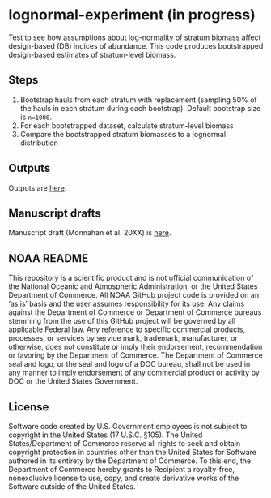 # lognormal-experiment (in progress)
Test to see how assumptions about log-normality of stratum biomass affect design-based (DB) indices of abundance. This code produces bootstrapped design-based estimates of stratum-level biomass.

## Steps
1. Bootstrap hauls from each stratum with replacement (sampling 50% of the hauls in each stratum during each bootstrap). Default bootstrap size is `n=1000`. 
2. For each bootstrapped dataset, calculate stratum-level biomass
3. Compare the bootstrapped stratum biomasses to a lognormal distribution

## Outputs
Outputs are [here](https://drive.google.com/drive/folders/1oO3zmskOeuXaEQ15uRjgkh_LEZ0h6xV8?usp=sharing).

## Manuscript drafts
Manuscript draft (Monnahan et al. 20XX) is [here](https://docs.google.com/document/d/1g0jH5b1iw7Y9wjfN4yOBF7K5Uo1Lw5IuM1LCw2oZykU/edit?usp=sharing).

## NOAA README

This repository is a scientific product and is not official communication of the National Oceanic and Atmospheric Administration, or the United States Department of Commerce. All NOAA GitHub project code is provided on an ‘as is’ basis and the user assumes responsibility for its use. Any claims against the Department of Commerce or Department of Commerce bureaus stemming from the use of this GitHub project will be governed by all applicable Federal law. Any reference to specific commercial products, processes, or services by service mark, trademark, manufacturer, or otherwise, does not constitute or imply their endorsement, recommendation or favoring by the Department of Commerce. The Department of Commerce seal and logo, or the seal and logo of a DOC bureau, shall not be used in any manner to imply endorsement of any commercial product or activity by DOC or the United States Government.

## License

Software code created by U.S. Government employees is not subject to copyright in the United States (17 U.S.C. §105). The United States/Department of Commerce reserve all rights to seek and obtain copyright protection in countries other than the United States for Software authored in its entirety by the Department of Commerce. To this end, the Department of Commerce hereby grants to Recipient a royalty-free, nonexclusive license to use, copy, and create derivative works of the Software outside of the United States.

